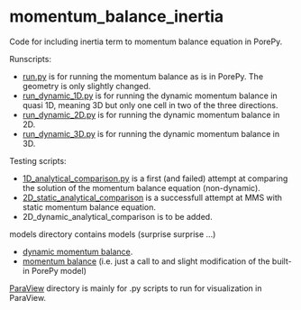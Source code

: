 # momentum_balance_inertia
Code for including inertia term to momentum balance equation in PorePy.

Runscripts:
* [run.py](./run.py) is for running the momentum balance as is in PorePy. The geometry is only slightly changed.
* [run_dynamic_1D.py](./run_dynamic_1D.py) is for running the dynamic momentum balance in quasi 1D, meaning 3D but only one cell in two of the three directions.
* [run_dynamic_2D.py](./run_dynamic_2D.py) is for running the dynamic momentum balance in 2D.
* [run_dynamic_3D.py](./run_dynamic_3D.py) is for running the dynamic momentum balance in 3D.

Testing scripts:
* [1D_analytical_comparison.py](./1D_analytical_comparison.py) is a first (and failed) attempt at comparing the solution of the momentum balance equation (non-dynamic).
* [2D_static_analytical_comparison](./1D_static_analytical_comparison.py) is a successfull attempt at MMS with static momentum balance equation.
* 2D_dynamic_analytical_comparison is to be added.

models directory contains models (surprise surprise ...)
* [dynamic momentum balance](./models/dynamic_momentum_balance.py).
* [momentum balance](./models/no_inertia_momentum_balance.py) (i.e. just a call to and slight modification of the built-in PorePy model)

[ParaView](./ParaView/) directory is mainly for .py scripts to run for visualization in ParaView.
